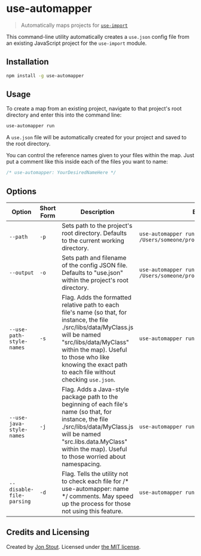 # use-automapper
> Automatically maps projects for [`use-import`](https://www.npmjs.com/package/use-import)

This command-line utility automatically creates a `use.json` config file from an existing JavaScript project for the `use-import` module.


## Installation

```sh
npm install -g use-automapper
```


## Usage

To create a map from an existing project, navigate to that project's root directory and enter this into the command line:

```sh
use-automapper run
```

A `use.json` file will be automatically created for your project and saved to the root directory.

You can control the reference names given to your files within the map. Just put a comment like this inside each of the files you want to name:

```javascript
/* use-automapper: YourDesiredNameHere */
```


## Options

| Option                   | Short Form | Description                                                                                                                                                                                                                                                             | Example                                                                   |
|--------------------------|------------|-------------------------------------------------------------------------------------------------------------------------------------------------------------------------------------------------------------------------------------------------------------------------|---------------------------------------------------------------------------|
| `--path`                 | `-p`       | Sets path to the project's root directory. Defaults to the current working directory.                                                                                                                                                                                   | `use-automapper run --path /Users/someone/projects/project`               |
| `--output`               | `-o`       | Sets path and filename of the config JSON file. Defaults to "use.json" within the project's root directory.                                                                                                                                                             | `use-automapper run --output /Users/someone/projects/project/useMap.json` |
| `--use-path-style-names` | `-s`       | Flag. Adds the formatted relative path to each file's name (so that, for instance, the file ./src/libs/data/MyClass.js will be named "src/libs/data/MyClass" within the map). Useful to those who like knowing the exact path to each file without checking `use.json`. | `use-automapper run --use-path-style-names`                               |
| `--use-java-style-names` | `-j`       | Flag. Adds a Java-style package path to the beginning of each file's name (so that, for instance, the file ./src/libs/data/MyClass.js will be named "src.libs.data.MyClass" within the map). Useful to those worried about namespacing.                                 | `use-automapper run --use-java-style-names`                               |
| `--disable-file-parsing` | `-d`       | Flag. Tells the utility not to check each file for /* use-automapper: name */ comments. May speed up the process for those not using this feature.                                                                                                                      | `use-automapper run --disable-file-parsing`                               |


## Credits and Licensing

Created by [Jon Stout](http://www.jonstout.net). Licensed under [the MIT license](http://opensource.org/licenses/MIT).
